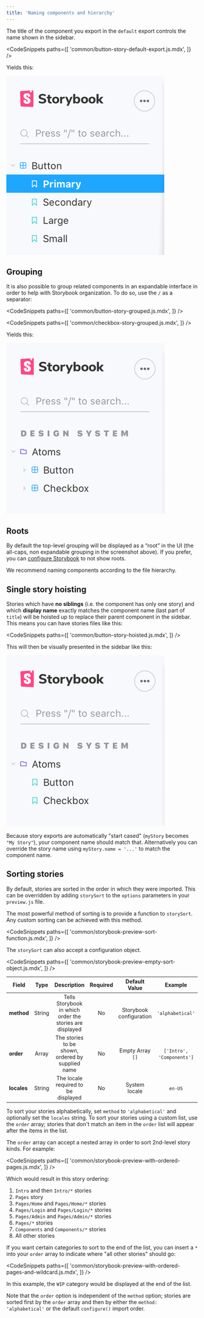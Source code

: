 ```yaml
---
title: 'Naming components and hierarchy'
---
```


The title of the component you export in the `default` export controls the name shown in the sidebar.

<!-- prettier-ignore-start -->

<CodeSnippets
  paths={[
    'common/button-story-default-export.js.mdx',
  ]}
/>

<!-- prettier-ignore-end -->

Yields this:

![Stories hierarchy without paths](./naming-hierarchy-no-path.png)

## Grouping

It is also possible to group related components in an expandable interface in order to help with Storybook organization. To do so, use the `/` as a separator:

<!-- prettier-ignore-start -->

<CodeSnippets
  paths={[
    'common/button-story-grouped.js.mdx',
  ]}
/>

<!-- prettier-ignore-end -->

<!-- prettier-ignore-start -->

<CodeSnippets
  paths={[
    'common/checkbox-story-grouped.js.mdx',
  ]}
/>

<!-- prettier-ignore-end -->

Yields this:

![Stories hierarchy with paths](./naming-hierarchy-with-path.png)

## Roots

By default the top-level grouping will be displayed as a “root” in the UI (the all-caps, non expandable grouping in the screenshot above). If you prefer, you can [configure Storybook](../configure/sidebar-and-urls.md#roots) to not show roots.

We recommend naming components according to the file hierarchy.

## Single story hoisting

Stories which have **no siblings** (i.e. the component has only one story) and which **display name** exactly matches the component name (last part of `title`) will be hoisted up to replace their parent component in the sidebar. This means you can have stories files like this:

<!-- prettier-ignore-start -->

<CodeSnippets
  paths={[
    'common/button-story-hoisted.js.mdx',
  ]}
/>

<!-- prettier-ignore-end -->

This will then be visually presented in the sidebar like this:

![Stories hierarchy with single story hoisting](./naming-hierarchy-single-story-hoisting.png)

Because story exports are automatically "start cased" (`myStory` becomes `"My Story"`), your component name should match that. Alternatively you can override the story name using `myStory.name = '...'` to match the component name.

## Sorting stories

By default, stories are sorted in the order in which they were imported. This can be overridden by adding `storySort` to the `options` parameters in your `preview.js` file.

The most powerful method of sorting is to provide a function to `storySort`. Any custom sorting can be achieved with this method.

<!-- prettier-ignore-start -->

<CodeSnippets
  paths={[
    'common/storybook-preview-sort-function.js.mdx',
  ]}
/>

<!-- prettier-ignore-end -->

The `storySort` can also accept a configuration object.

<!-- prettier-ignore-start -->

<CodeSnippets
  paths={[
    'common/storybook-preview-empty-sort-object.js.mdx',
  ]}
/>

<!-- prettier-ignore-end -->

| Field       |  Type  |                       Description                        | Required |      Default Value      |          Example          |
| ----------- | :----: | :------------------------------------------------------: | :------: | :---------------------: | :-----------------------: |
| **method**  | String | Tells Storybook in which order the stories are displayed |    No    | Storybook configuration |     `'alphabetical'`      |
| **order**   | Array  |     The stories to be shown, ordered by supplied name    |    No    |    Empty Array `[]`     | `['Intro', 'Components']` |
| **locales** | String |           The locale required to be displayed            |    No    |      System locale      |          `en-US`          |

To sort your stories alphabetically, set `method` to `'alphabetical'` and optionally set the `locales` string. To sort your stories using a custom list, use the `order` array; stories that don't match an item in the `order` list will appear after the items in the list.

The `order` array can accept a nested array in order to sort 2nd-level story kinds. For example:

<!-- prettier-ignore-start -->

<CodeSnippets
  paths={[
    'common/storybook-preview-with-ordered-pages.js.mdx',
  ]}
/>

<!-- prettier-ignore-end -->

Which would result in this story ordering:

1. `Intro` and then `Intro/*` stories
2. `Pages` story
3. `Pages/Home` and `Pages/Home/*` stories
4. `Pages/Login` and `Pages/Login/*` stories
5. `Pages/Admin` and `Pages/Admin/*` stories
6. `Pages/*` stories
7. `Components` and `Components/*` stories
8. All other stories

If you want certain categories to sort to the end of the list, you can insert a `*` into your `order` array to indicate where "all other stories" should go:

<!-- prettier-ignore-start -->

<CodeSnippets
  paths={[
    'common/storybook-preview-with-ordered-pages-and-wildcard.js.mdx',
  ]}
/>

<!-- prettier-ignore-end -->

In this example, the `WIP` category would be displayed at the end of the list.

Note that the `order` option is independent of the `method` option; stories are sorted first by the `order` array and then by either the `method: 'alphabetical'` or the default `configure()` import order.
